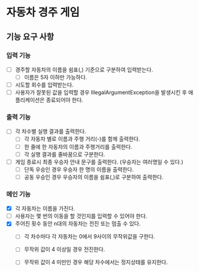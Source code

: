 # 자동차 경주 게임

## 기능 요구 사항

### 입력 기능
- [ ] 경주할 자동차의 이름을 쉼표(,) 기준으로 구분하여 입력받는다.
    - [ ] 이름은 5자 이하만 가능하다.
- [ ] 시도할 회수를 입력받는다.
- [ ] 사용자가 잘못된 값을 입력할 경우 IllegalArgumentException을 발생시킨 후 애플리케이션은 종료되어야 한다.
### 출력 기능
- [ ] 각 차수별 실행 결과를 출력한다.
  - [ ] 각 자동차 별로 이름과 주행 거리(-)를 함께 출력한다.
  - [ ] 한 줄에 한 자동차의 이름과 주행거리를 출력한다.
  - [ ] 각 실행 결과를 줄바꿈으로 구분한다.
- [ ] 게임 종료시 최종 우승자 안내 문구를 출력한다. (우승자는 여러명일 수 있다.)
    - [ ] 단독 우승인 경우 우승자 한 명의 이름을 출력한다.
    - [ ] 공동 우승인 경우 우승자의 이름을 쉼표(,)로 구분하여 출력한다.
### 메인 기능
- [x] 각 자동차는 이름을 가진다.
- [ ] 사용자는 몇 번의 이동을 할 것인지를 입력할 수 있어야 한다.
- [x] 주어진 횟수 동안 n대의 자동차는 전진 또는 멈출 수 있다.
  - [ ] 각 차수마다 각 자동차는 0에서 9사이의 무작위값을 구한다.
  - [ ] 무작위 값이 4 이상일 경우 전진한다.
  - [ ] 무작위 값이 4 미만인 경우 해당 차수에서는 정지상태를 유지한다.









